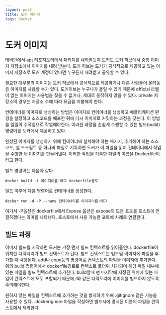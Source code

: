 ```yaml
---
layout: post
title: 도커 이미지
tags: Docker
---
```


# 도커 이미지

데비안에서 apt 리포지토리에서 패키지를 내려받듯이 도커도 도커 허브에서 중앙 이미지 저장소에서 이미지를 내려 받는다. 도커 허브는 도커가 공식적으로 제공하고 있는 이미지 저장소로 도커 계정이 있다면 누구든지 내려받고 공유할 수 있다.

필요한 대부분의 이미지는 도커 허브에서 공식적으로 제공하거나 다른 사람들이 올려놓은 이미지를 사용할 수가 있다. 도커허브는 누구나가 올릴 수 있기 때문에 official 라벨이 없는 이미지는 사용법을 찾을 수 없거나, 제대로 동작하지 않을 수 있다. private 저장소의 경우는 저장소 수에 따라 요금을 지불해야 한다.

컨테이너를 이미지로 생성하는 방법은 이미지로 컨테이너를 생성하고 애플리케이션 환경을 설정하고 소스코드를 배포한 뒤에 다시 이미지로 커밋하는 과정을 갖는다. 이 방법을 일일이 수작업으로 작업해야한다. 이러한 과정을 손쉽게 수행할 수 있는 빌드(build) 명령어를 도커에서 제공하고 있다. 

완성된 이미지를 생성하기 위해 컨테이너에 설치해야 하는 패키지, 추가해야 하는 소스코드, 셀 스크립트 등 하나의 파일로 기록하면 도커가 이 파일을 읽어 컨테이너에서 작업을 수행한 뒤 이미지를 만들어낸다. 이러한 작업을 기록한 파일의 이름을 Dockerfile이라고 한다.

빌드 명령어는 다음과 같다.

`docker build -t 이미지이름:태그 dockerfile경로`

빌드 이후에 다음 명령어로 컨테이너를 생성한다.

`docker run -d -P --name 컨테이너이름 이미지이름:태그`

여기서 -P옵션은 dockerfile에서 Expose 옵션은 expose의 모든 포트를 호스트에 연결하겠다는 의미를 나타낸다. 호스트에서 사용 가능한 포트에 차례로 연결한다.

## 빌드 과정

이미지 빌드를 시작하면 도커는 가장 먼저 빌드 컨텍스트를 읽어들인다. dockerfile이 위치한 디렉터리가 빌드 컨텍스트가 된다. 빌드 컨텍스트는 빌드될 이미지에 파일을 추가할 때 사용된다. add나 copy등의 명령어로 컨텍스트의 파일을 이미지에 추가한다. 위의 build 명령어에서 dockerfile경로로 컨텍스트 폴더위 치가되며 해당 파일 내부에 있는 파일을 빌드 컨텍스트에 추가한다. build할때 맨 마지막에 지정된 위치에 있는 파일이 컨텍스트에 모두 포함되기 때문에 /와 같은 디렉토리에 이미지를 빌드하지 않도록 주의해야한다.

원하지 않는 파일을 컨텍스트에 추가하는 것을 방지하기 위해 .gitignore 같은 기능을 사용할 수 있다. .dockerignore 파일을 작성하면 빌드시에 명시된 이름의 파일을 컨텍스트에서 제외한다.